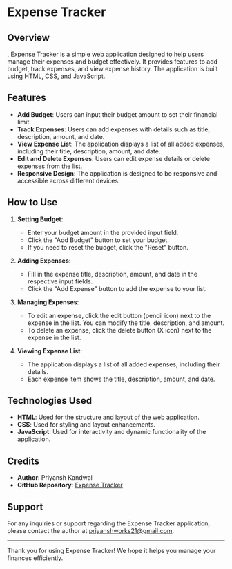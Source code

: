 # Expense Tracker

## Overview
,
Expense Tracker is a simple web application designed to help users manage their expenses and budget effectively. It provides features to add budget, track expenses, and view expense history. The application is built using HTML, CSS, and JavaScript.

## Features

- **Add Budget**: Users can input their budget amount to set their financial limit.
- **Track Expenses**: Users can add expenses with details such as title, description, amount, and date.
- **View Expense List**: The application displays a list of all added expenses, including their title, description, amount, and date.
- **Edit and Delete Expenses**: Users can edit expense details or delete expenses from the list.
- **Responsive Design**: The application is designed to be responsive and accessible across different devices.

## How to Use

1. **Setting Budget**:
   - Enter your budget amount in the provided input field.
   - Click the "Add Budget" button to set your budget.
   - If you need to reset the budget, click the "Reset" button.

2. **Adding Expenses**:
   - Fill in the expense title, description, amount, and date in the respective input fields.
   - Click the "Add Expense" button to add the expense to your list.

3. **Managing Expenses**:
   - To edit an expense, click the edit button (pencil icon) next to the expense in the list. You can modify the title, description, and amount.
   - To delete an expense, click the delete button (X icon) next to the expense in the list.

4. **Viewing Expense List**:
   - The application displays a list of all added expenses, including their details.
   - Each expense item shows the title, description, amount, and date.

## Technologies Used

- **HTML**: Used for the structure and layout of the web application.
- **CSS**: Used for styling and layout enhancements.
- **JavaScript**: Used for interactivity and dynamic functionality of the application.

## Credits

- **Author**: Priyansh Kandwal
- **GitHub Repository**: [Expense Tracker](https://github.com/priyanshkandwal/expense-tracker)

## Support

For any inquiries or support regarding the Expense Tracker application, please contact the author at [priyanshworks21@gmail.com](mailto:priyanshworks21@gmail.com).

---

Thank you for using Expense Tracker! We hope it helps you manage your finances efficiently.
